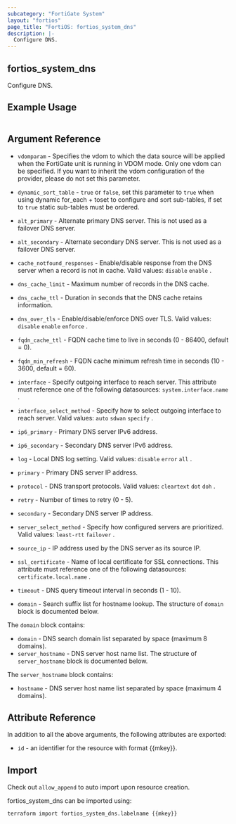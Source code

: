 ```yaml
---
subcategory: "FortiGate System"
layout: "fortios"
page_title: "FortiOS: fortios_system_dns"
description: |-
  Configure DNS.
---
```


## fortios_system_dns
Configure DNS.

## Example Usage

```hcl

```

## Argument Reference
* `vdomparam` - Specifies the vdom to which the data source will be applied when the FortiGate unit is running in VDOM mode. Only one vdom can be specified. If you want to inherit the vdom configuration of the provider, please do not set this parameter.
* `dynamic_sort_table` - `true` or `false`, set this parameter to `true` when using dynamic for_each + toset to configure and sort sub-tables, if set to `true` static sub-tables must be ordered.

* `alt_primary` - Alternate primary DNS server. This is not used as a failover DNS server.
* `alt_secondary` - Alternate secondary DNS server. This is not used as a failover DNS server.
* `cache_notfound_responses` - Enable/disable response from the DNS server when a record is not in cache. Valid values: `disable` `enable` .
* `dns_cache_limit` - Maximum number of records in the DNS cache.
* `dns_cache_ttl` - Duration in seconds that the DNS cache retains information.
* `dns_over_tls` - Enable/disable/enforce DNS over TLS. Valid values: `disable` `enable` `enforce` .
* `fqdn_cache_ttl` - FQDN cache time to live in seconds (0 - 86400, default = 0).
* `fqdn_min_refresh` - FQDN cache minimum refresh time in seconds (10 - 3600, default = 60).
* `interface` - Specify outgoing interface to reach server. This attribute must reference one of the following datasources: `system.interface.name` .
* `interface_select_method` - Specify how to select outgoing interface to reach server. Valid values: `auto` `sdwan` `specify` .
* `ip6_primary` - Primary DNS server IPv6 address.
* `ip6_secondary` - Secondary DNS server IPv6 address.
* `log` - Local DNS log setting. Valid values: `disable` `error` `all` .
* `primary` - Primary DNS server IP address.
* `protocol` - DNS transport protocols. Valid values: `cleartext` `dot` `doh` .
* `retry` - Number of times to retry (0 - 5).
* `secondary` - Secondary DNS server IP address.
* `server_select_method` - Specify how configured servers are prioritized. Valid values: `least-rtt` `failover` .
* `source_ip` - IP address used by the DNS server as its source IP.
* `ssl_certificate` - Name of local certificate for SSL connections. This attribute must reference one of the following datasources: `certificate.local.name` .
* `timeout` - DNS query timeout interval in seconds (1 - 10).
* `domain` - Search suffix list for hostname lookup. The structure of `domain` block is documented below.

The `domain` block contains:

* `domain` - DNS search domain list separated by space (maximum 8 domains).
* `server_hostname` - DNS server host name list. The structure of `server_hostname` block is documented below.

The `server_hostname` block contains:

* `hostname` - DNS server host name list separated by space (maximum 4 domains).

## Attribute Reference

In addition to all the above arguments, the following attributes are exported:
* `id` - an identifier for the resource with format {{mkey}}.

## Import

Check out `allow_append` to auto import upon resource creation.

fortios_system_dns can be imported using:
```sh
terraform import fortios_system_dns.labelname {{mkey}}
```
